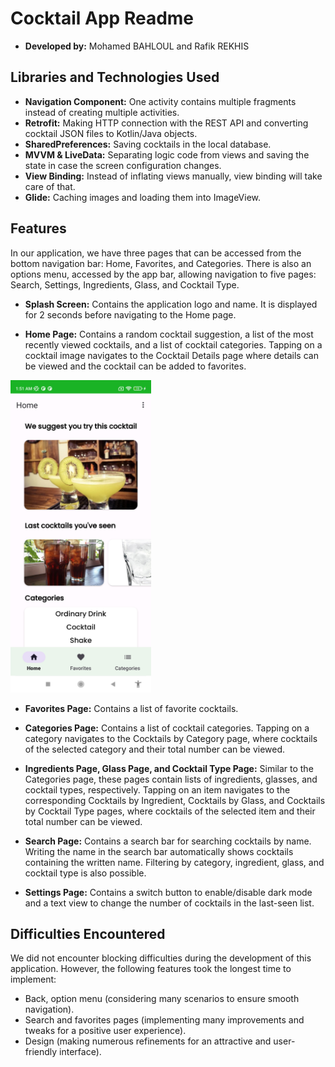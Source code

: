 # Cocktail App Readme

* **Developed by:** Mohamed BAHLOUL and Rafik REKHIS

## Libraries and Technologies Used

- **Navigation Component:** One activity contains multiple fragments instead of creating multiple activities.
- **Retrofit:** Making HTTP connection with the REST API and converting cocktail JSON files to Kotlin/Java objects.
- **SharedPreferences:** Saving cocktails in the local database.
- **MVVM & LiveData:** Separating logic code from views and saving the state in case the screen configuration changes.
- **View Binding:** Instead of inflating views manually, view binding will take care of that.
- **Glide:** Caching images and loading them into ImageView.

## Features

In our application, we have three pages that can be accessed from the bottom navigation bar: Home, Favorites, and Categories. There is also an options menu, accessed by the app bar, allowing navigation to five pages: Search, Settings, Ingredients, Glass, and Cocktail Type.

- **Splash Screen:**
  Contains the application logo and name. It is displayed for 2 seconds before navigating to the Home page.

- **Home Page:**
  Contains a random cocktail suggestion, a list of the most recently viewed cocktails, and a list of cocktail categories. Tapping on a cocktail image navigates to the Cocktail Details page where details can be viewed and the cocktail can be added to favorites.

<img src="images/home.jpg" alt="Home Page" height="500">

- **Favorites Page:**
  Contains a list of favorite cocktails.

- **Categories Page:**
  Contains a list of cocktail categories. Tapping on a category navigates to the Cocktails by Category page, where cocktails of the selected category and their total number can be viewed.

- **Ingredients Page, Glass Page, and Cocktail Type Page:**
  Similar to the Categories page, these pages contain lists of ingredients, glasses, and cocktail types, respectively. Tapping on an item navigates to the corresponding Cocktails by Ingredient, Cocktails by Glass, and Cocktails by Cocktail Type pages, where cocktails of the selected item and their total number can be viewed.

- **Search Page:**
  Contains a search bar for searching cocktails by name. Writing the name in the search bar automatically shows cocktails containing the written name. Filtering by category, ingredient, glass, and cocktail type is also possible.

- **Settings Page:**
  Contains a switch button to enable/disable dark mode and a text view to change the number of cocktails in the last-seen list.

## Difficulties Encountered

We did not encounter blocking difficulties during the development of this application. However, the following features took the longest time to implement:
- Back, option menu (considering many scenarios to ensure smooth navigation).
- Search and favorites pages (implementing many improvements and tweaks for a positive user experience).
- Design (making numerous refinements for an attractive and user-friendly interface).